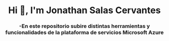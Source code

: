 <h1 align="center">Hi 👋, I'm Jonathan Salas Cervantes</h1>
<h3 align="center">-En este repositorio subire distintas herramientas y funcionalidades de la plataforma de servicios Microsoft 
Azure</h3>

